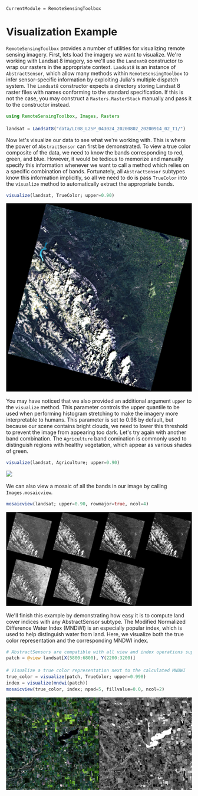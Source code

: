 ```@meta
CurrentModule = RemoteSensingToolbox
```

# Visualization Example

`RemoteSensingToolbox` provides a number of utilities for visualizing remote sensing imagery. First, lets load the imagery we want to visualize. We're working with Landsat 8 imagery, so we'll use the `Landsat8` constructor to wrap our rasters in the appropriate context. `Landsat8` is an instance of `AbstractSensor`, which allow many methods within `RemoteSensingToolbox` to infer sensor-specific information by exploiting Julia's multiple dispatch system. The `Landsat8` constructor expects a directory storing Landsat 8 raster files with names conforming to the standard specification. If this is not the case, you may construct a `Rasters.RasterStack` manually and pass it to the constructor instead.

```julia
using RemoteSensingToolbox, Images, Rasters

landsat = Landsat8("data/LC08_L2SP_043024_20200802_20200914_02_T1/")
```

Now let's visualize our data to see what we're working with. This is where the power of `AbstractSensor` can first be demonstrated. To view a true color composite of the data, we need to know the bands corresponding to red, green, and blue. However, it would be tedious to memorize and manually specify this information whenever we want to call a method which relies on a specific combination of bands. Fortunately, all `AbstractSensor` subtypes know this information implicitly, so all we need to do is pass `TrueColor` into the `visualize` method to automatically extract the appropriate bands.

```julia
visualize(landsat, TrueColor; upper=0.90)
```

![](figures/true_color.png)

You may have noticed that we also provided an additional argument `upper` to the `visualize` method. This parameter controls the upper quantile to be used when performing histogram stretching to make the imagery more interpretable to humans. This parameter is set to 0.98 by default, but because our scene contains bright clouds, we need to lower this threshold to prevent the image from appearing too dark. Let's try again with another band combination. The `Agriculture` band comination is commonly used to distinguish regions with healthy vegetation, which appear as various shades of green.

```julia
visualize(landsat, Agriculture; upper=0.90)
```

![](figures/agriculture.png)

We can also view a mosaic of all the bands in our image by calling `Images.mosaicview`.

```julia
mosaicview(landsat; upper=0.90, rowmajor=true, ncol=4)
```

![](figures/mosaic.png)

We'll finish this example by demonstrating how easy it is to compute land cover indices with any AbstractSensor subtype. The Modified Normalized Difference Water Index (MNDWI) is an especially popular index, which is used to help distinguish water from land. Here, we visualize both the true color representation and the corresponding MNDWI index.

```julia
# AbstractSensors are compatible with all view and index operations supported by Rasters.jl 
patch = @view landsat[X(5800:6800), Y(2200:3200)]

# Visualize a true color representation next to the calculated MNDWI
true_color = visualize(patch, TrueColor; upper=0.998)
index = visualize(mndwi(patch))
mosaicview(true_color, index; npad=5, fillvalue=0.0, ncol=2)
```

![](figures/patches.png)